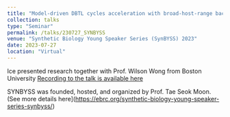```yaml
---
title: "Model-driven DBTL cycles acceleration with broad-host-range bacterial CRISPRa/i circuits"
collection: talks
type: "Seminar"
permalink: /talks/230727_SYNBYSS
venue: "Synthetic Biology Young Speaker Series (SynBYSS) 2023"
date: 2023-07-27
location: "Virtual"
---
```


Ice presented research together with Prof. Wilson Wong from Boston University
[Recording to the talk is available here](https://www.youtube.com/watch?v=poXXo8XbPcg&t=10s)

SYNBYSS was founded, hosted, and organized by Prof. Tae Seok Moon.
(See more details here](https://ebrc.org/synthetic-biology-young-speaker-series-synbyss/)